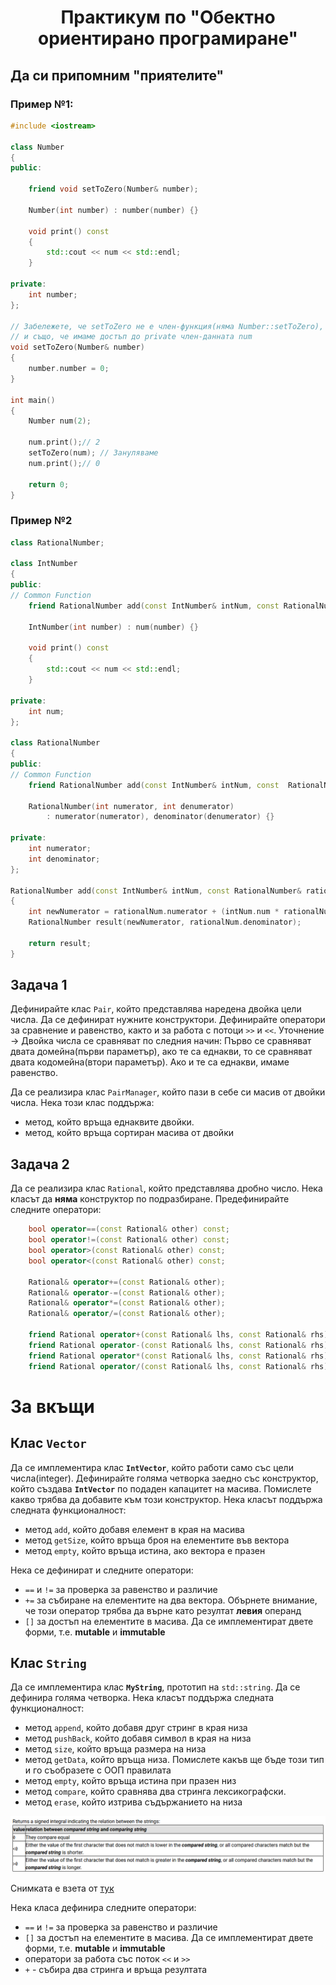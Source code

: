 # <center>Практикум по "Обектно ориентирано програмиране"</center>

## Да си припомним "приятелите"

### Пример №1:

```c++
#include <iostream>

class Number
{
public:

	friend void setToZero(Number& number);

	Number(int number) : number(number) {}

	void print() const
	{
		std::cout << num << std::endl;
	}

private:
	int number;
};

// Забележете, че setToZero не е член-функция(няма Number::setToZero),
// и също, че имаме достъп до private член-данната num
void setToZero(Number& number)
{
	number.number = 0;
}

int main()
{
	Number num(2);

	num.print();// 2
	setToZero(num); // Зануляваме
	num.print();// 0

	return 0;
}
```

### Пример №2

```c++
class RationalNumber;

class IntNumber
{
public:
// Common Function
	friend RationalNumber add(const IntNumber& intNum, const RationalNumber& rationalNum);

	IntNumber(int number) : num(number) {}

	void print() const
	{
		std::cout << num << std::endl;
	}

private:
	int num;
};

class RationalNumber
{
public:
// Common Function
	friend RationalNumber add(const IntNumber& intNum, const  RationalNumber& rationalNum);

	RationalNumber(int numerator, int denumerator)
		: numerator(numerator), denominator(denumerator) {}

private:
	int numerator;
	int denominator;
};

RationalNumber add(const IntNumber& intNum, const RationalNumber& rationalNum)
{
	int newNumerator = rationalNum.numerator + (intNum.num * rationalNum.denominator);
	RationalNumber result(newNumerator, rationalNum.denominator);

	return result;
}
```

## Задача 1

Дефинирайте клас `Pair`, който представлява наредена двойка цели числа. Да се дефинират нужните конструктори. Дефинирайте оператори за сравнение и равенство, както и за работа с потоци `>>` и `<<`.
Уточнение -> Двойка числа се сравняват по следния начин:
Първо се сравняват двата домейна(първи параметър), ако те са еднакви, то се сравняват двата кодомейна(втори параметър). Ако и те са еднакви, имаме равенство.

Да се реализира клас `PairManager`, който пази в себе си масив от двойки числа. Нека този клас поддържа:

- метод, който връща еднаквите двойки.
- метод, който връща сортиран масивa от двойки

## Задача 2

Да се реализира клас `Rational`, който представлява дробно число. Нека класът да **няма** конструктор по подразбиране.
Предефинирайте следните оператори:

```c++
	bool operator==(const Rational& other) const;
	bool operator!=(const Rational& other) const;
	bool operator>(const Rational& other) const;
	bool operator<(const Rational& other) const;

	Rational& operator+=(const Rational& other);
	Rational& operator-=(const Rational& other);
	Rational& operator*=(const Rational& other);
	Rational& operator/=(const Rational& other);

	friend Rational operator+(const Rational& lhs, const Rational& rhs);
	friend Rational operator-(const Rational& lhs, const Rational& rhs);
	friend Rational operator*(const Rational& lhs, const Rational& rhs);
	friend Rational operator/(const Rational& lhs, const Rational& rhs);
```

# За вкъщи

## Клас `Vector`

Да се имплементира клас **`IntVector`**, който работи само със цели числа(integer). Дефинирайте голяма четворка заедно със конструктор, който създава **`IntVector`** по подаден капацитет на масива. Помислете какво трябва да добавите към този конструктор. Нека класът поддържа следната функционалност:

- метод `add`, който добавя елемент в края на масива
- метод `getSize`, който връща броя на елементите във вектора
- метод `empty`, който връща истина, ако вектора е празен

Нека се дефинират и следните оператори:

- `==` и `!=` за проверка за равенство и различие
- `+=` за събиране на елементите на два вектора. Обърнете внимание, че този оператор трябва да върне като резултат **левия** операнд
- `[]` за достъп на елементите в масива. Да се имплементират двете форми, т.е. **mutable** и **immutable**

## Клас `String`

Да се имплементира клас **`MyString`**, прототип на `std::string`. Да се дефинира голяма четворка. Нека класът поддържа следната функционалност:

- метод `append`, който добавя друг стринг в края низа
- метод `pushBack`, който добавя символ в края на низа
- метод `size`, който връща размера на низа
- метод `getData`, който връща низа. Помислете какъв ще бъде този тип и го съобразете с ООП правилата
- метод `empty`, който връща истина при празен низ
- метод `compare`, който сравнява два стринга лексикографски.
- метод `erase`, който изтрива съдържанието на низа

![compareTable](images/Screenshot%202023-04-09%20175448.png)

Снимката е взета от [тук](https://cplusplus.com/reference/string/string/compare/)

Нека класа дефинира следните оператори:

- `==` и `!=` за проверка за равенство и различие
- `[]` за достъп на елементите в масива. Да се имплементират двете форми, т.е. **mutable** и **immutable**
- оператори за работа със поток `<<` и `>>`
- `+` - събира два стринга и връща резултата
